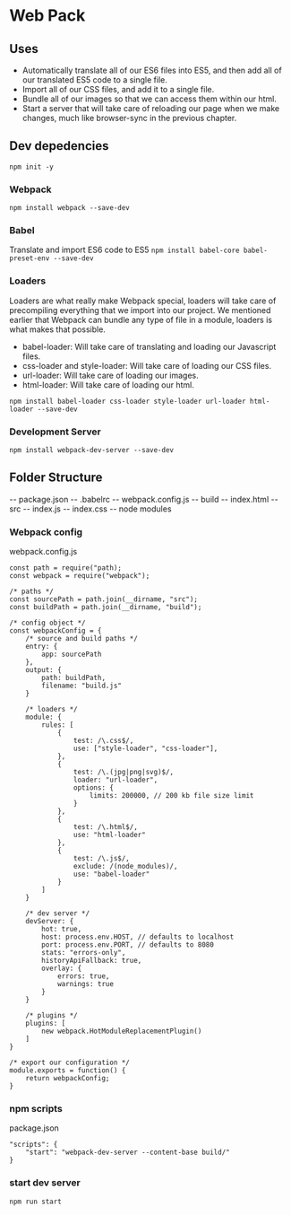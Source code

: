 # Web Pack

## Uses
* Automatically translate all of our ES6 files into ES5, and then add all of our translated ES5 code to a single file.
* Import all of our CSS files, and add it to a single file.
* Bundle all of our images so that we can access them within our html.
* Start a server that will take care of reloading our page when we make changes, much like browser-sync in the previous chapter.

## Dev depedencies

`npm init -y`

### Webpack
`npm install webpack --save-dev`

### Babel
Translate and import ES6 code to ES5
`npm install babel-core babel-preset-env --save-dev`

### Loaders
Loaders are what really make Webpack special, loaders will take care of precompiling everything that we import into our project. We mentioned earlier that Webpack can bundle any type of file in a module, loaders is what makes that possible.

* babel-loader: Will take care of translating and loading our Javascript files.
* css-loader and style-loader: Will take care of loading our CSS files.
* url-loader: Will take care of loading our images.
* html-loader: Will take care of loading our html.

`npm install babel-loader css-loader style-loader url-loader html-loader --save-dev`

### Development Server
`npm install webpack-dev-server --save-dev`

## Folder Structure
-- package.json
-- .babelrc
-- webpack.config.js
-- build
   -- index.html
-- src
   -- index.js
   -- index.css
-- node modules

### Webpack config
webpack.config.js
```
const path = require("path);
const webpack = require("webpack");

/* paths */
const sourcePath = path.join(__dirname, "src");
const buildPath = path.join(__dirname, "build");

/* config object */
const webpackConfig = {
    /* source and build paths */
    entry: {
        app: sourcePath
    },
    output: {
        path: buildPath,
        filename: "build.js"
    }

    /* loaders */
    module: {
        rules: [
            {
                test: /\.css$/,
                use: ["style-loader", "css-loader"],
            },
            {
                test: /\.(jpg|png|svg)$/,
                loader: "url-loader",
                options: {
                    limits: 200000, // 200 kb file size limit
                }
            },
            {
                test: /\.html$/,
                use: "html-loader"
            },
            {
                test: /\.js$/,
                exclude: /(node_modules)/,
                use: "babel-loader"
            }
        ]
    }

    /* dev server */
    devServer: {
        hot: true,
        host: process.env.HOST, // defaults to localhost
        port: process.env.PORT, // defaults to 8080
        stats: "errors-only",
        historyApiFallback: true,
        overlay: {
            errors: true,
            warnings: true
        }
    }

    /* plugins */
    plugins: [
        new webpack.HotModuleReplacementPlugin()
    ]
}

/* export our configuration */
module.exports = function() {
    return webpackConfig;
}

```

### npm scripts
package.json
```
"scripts": {
    "start": "webpack-dev-server --content-base build/"
}
```

### start dev server
`npm run start`
